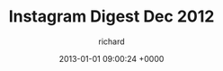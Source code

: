 ---
blog: richard
date: 2013-01-01 09:00:24 +0000
title: "Instagram Digest Dec 2012"
author: richard
permalink: /photography/instagram/digest-12-2012/
---